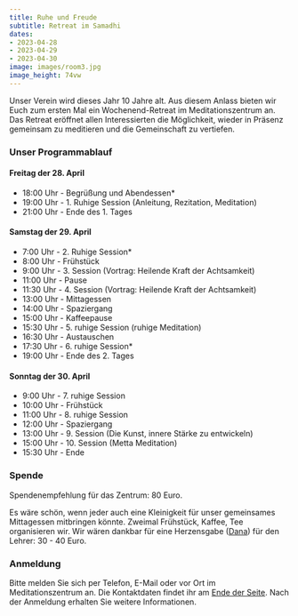 ```yaml
---
title: Ruhe und Freude
subtitle: Retreat im Samadhi
dates:
- 2023-04-28
- 2023-04-29
- 2023-04-30
image: images/room3.jpg
image_height: 74vw
---
```

Unser Verein wird dieses Jahr 10 Jahre alt. Aus diesem Anlass bieten wir Euch zum ersten Mal ein Wochenend-Retreat im Meditationszentrum an. Das Retreat eröffnet allen Interessierten die Möglichkeit, wieder in Präsenz gemeinsam zu meditieren und die Gemeinschaft zu vertiefen.

### Unser Programmablauf

#### Freitag der 28. April

* 18:00 Uhr - Begrüßung und Abendessen*
* 19:00 Uhr - 1. Ruhige Session (Anleitung, Rezitation, Meditation)
* 21:00 Uhr - Ende des 1. Tages

#### Samstag der 29. April

* 7:00 Uhr - 2. Ruhige Session*
* 8:00 Uhr - Frühstück
* 9:00 Uhr - 3. Session (Vortrag: Heilende Kraft der Achtsamkeit)
* 11:00 Uhr - Pause
* 11:30 Uhr - 4. Session (Vortrag: Heilende Kraft der Achtsamkeit)
* 13:00 Uhr - Mittagessen
* 14:00 Uhr - Spaziergang
* 15:00 Uhr - Kaffeepause
* 15:30 Uhr - 5. ruhige Session (ruhige Meditation)
* 16:30 Uhr - Austauschen
* 17:30 Uhr - 6. ruhige Session*
* 19:00 Uhr - Ende des 2. Tages

#### Sonntag der 30. April

* 9:00 Uhr - 7. ruhige Session
* 10:00 Uhr - Frühstück
* 11:00 Uhr - 8. ruhige Session
* 12:00 Uhr - Spaziergang
* 13:00 Uhr - 9. Session (Die Kunst, innere Stärke zu entwickeln)
* 15:00 Uhr - 10. Session (Metta Meditation)
* 15:30 Uhr - Ende

### Spende

Spendenempfehlung für das Zentrum: 80 Euro.

Es wäre schön, wenn jeder auch eine Kleinigkeit für unser gemeinsames Mittagessen mitbringen könnte. Zweimal Frühstück, Kaffee, Tee organisieren wir. Wir wären dankbar für eine Herzensgabe ([Dana](spenden.html)) für den Lehrer: 30 - 40 Euro.

### Anmeldung

Bitte melden Sie sich per Telefon, E-Mail oder vor Ort im Meditationszentrum an. Die Kontaktdaten findet ihr am [Ende der Seite](#footer). Nach der Anmeldung erhalten Sie weitere Informationen.
